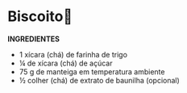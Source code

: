 # Biscoito🍪

**INGREDIENTES**

* 1 xícara (chá) de farinha de trigo
* ¼ de xícara (chá) de açúcar
* 75 g de manteiga em temperatura ambiente
* ½ colher (chá) de extrato de baunilha (opcional)


